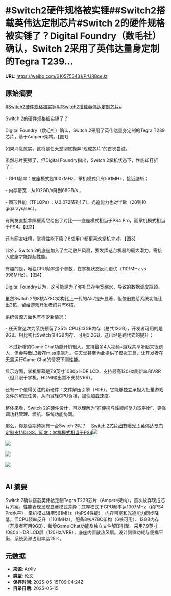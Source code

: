 # #Switch2硬件规格被实锤##Switch2搭载英伟达定制芯片#Switch 2的硬件规格被实锤了？Digital Foundry（数毛社）确认，Switch 2采用了英伟达量身定制的Tegra T239...

**URL**: https://weibo.com/6105753431/PrURBceJz

## 原始摘要

<a href="https://m.weibo.cn/search?containerid=231522type%3D1%26t%3D10%26q%3D%23Switch2%E7%A1%AC%E4%BB%B6%E8%A7%84%E6%A0%BC%E8%A2%AB%E5%AE%9E%E9%94%A4%23&amp;extparam=%23Switch2%E7%A1%AC%E4%BB%B6%E8%A7%84%E6%A0%BC%E8%A2%AB%E5%AE%9E%E9%94%A4%23" data-hide=""><span class="surl-text">#Switch2硬件规格被实锤#</span></a><a href="https://m.weibo.cn/search?containerid=231522type%3D1%26t%3D10%26q%3D%23Switch2%E6%90%AD%E8%BD%BD%E8%8B%B1%E4%BC%9F%E8%BE%BE%E5%AE%9A%E5%88%B6%E8%8A%AF%E7%89%87%23&amp;extparam=%23Switch2%E6%90%AD%E8%BD%BD%E8%8B%B1%E4%BC%9F%E8%BE%BE%E5%AE%9A%E5%88%B6%E8%8A%AF%E7%89%87%23" data-hide=""><span class="surl-text">#Switch2搭载英伟达定制芯片#</span></a><br><br>Switch 2的硬件规格被实锤了？<br><br>Digital Foundry（数毛社）确认，Switch 2采用了英伟达量身定制的Tegra T239芯片，基于Ampere架构。【图1】<br><br>如果消息属实，这将是任天堂彻底抛弃“现成芯片”的首次尝试。<br><br>虽然芯片更强了，但Digital Foundry指出，Switch 2掌机状态下，性能却打折了：<br><br>- GPU频率：底座模式是1007MHz，掌机模式只有561MHz，接近腰斩；<br><br>- 内存带宽：从102GB/s降到68GB/s；<br><br>- 图形性能（TFLOPs）：从3.072降到1.71，光追能力也对半砍（20到10 gigarays/sec）。<br><br>有网友直接拿隔壁索尼给出了对比——底座模式相当于PS4 Pro，而掌机模式相当于PS4。【图2】<br><br>还有网友吐槽，掌机性能下降？8成用户都更喜欢掌机才对。【图3】<br><br>此外，Switch 2的底座加入了主动散热风扇，要发挥这台机器的最大潜力，需接入底座才能撑起性能。<br><br>有趣的是，唯独CPU频率这个参数，在掌机状态反而更优（1101MHz vs 998MHz）。【图4】<br><br>Digital Foundry认为，这可能是为了弥补显存带宽缩水，导致的数据调度瓶颈。<br><br>虽然Switch 2的8核A78C架构比上一代的A57提升显著，但依旧要给系统功能让出2核，留给游戏开发者的只有6核。<br><br>系统资源方面也有不少新情况：<br><br>- 任天堂这次为系统预留了25% CPU和3GB内存（总共12GB），开发者可用的是9GB。相比初代Switch仅4GB内存、可用3.2GB，这已经是跨代式的提升；<br><br>- 不过新增的Game Chat功能开销很大。支持最多4人视频+游戏共享听起来很诱人，但会导致L3缓存miss率飙升。任天堂甚至为此提供了模拟工具，让开发者在无需运行Game Chat的情况下测性能。<br><br>显示方面，掌机屏幕是7.9英寸1080p HDR LCD，支持最高120Hz刷新率和VRR（但只限于掌机，HDMI输出暂不支持VRR）。<br><br>还有一个值得关注的新硬件：文件解压引擎（FDE）。它能够独立承担大批量游戏文件的解压任务，从而减轻CPU负担，加快加载速度。<br><br>整体来看，Switch 2的硬件设计，可以理解为“在便携与性能间尽力取平衡”，更强调功耗管理、续航、系统功能协同。<br><br>那么，你是否期待拥有一台Switch 2呢？<a href="https://weibo.cn/sinaurl?u=https%3A%2F%2Fmp.weixin.qq.com%2Fs%2Fp2QyqUsP9_DWDg2TO1VUYw" data-hide=""><span class="url-icon"><img style="width: 1rem;height: 1rem" src="https://h5.sinaimg.cn/upload/2015/09/25/3/timeline_card_small_web_default.png" referrerpolicy="no-referrer"></span><span class="surl-text">Switch 2芯片细节曝光！英伟达专门定制支持DLSS，网友：掌机模式相当于PS4</span></a><img style="" src="https://tvax1.sinaimg.cn/large/006Fd7o3gy1i1g1dje424j30m20c2wie.jpg" referrerpolicy="no-referrer"><br><br><img style="" src="https://tvax4.sinaimg.cn/large/006Fd7o3gy1i1g1dkgyrnj30zk0f2aek.jpg" referrerpolicy="no-referrer"><br><br><img style="" src="https://tvax4.sinaimg.cn/large/006Fd7o3gy1i1g1dlomnjj30zk0a642p.jpg" referrerpolicy="no-referrer"><br><br><img style="" src="https://tvax4.sinaimg.cn/large/006Fd7o3gy1i1g1llv69ij31as18wal3.jpg" referrerpolicy="no-referrer"><br><br>

## AI 摘要

Switch 2确认搭载英伟达定制Tegra T239芯片（Ampere架构），首次放弃现成芯片方案。性能表现呈现显著模式差异：底座模式下GPU频率达1007MHz（约PS4 Pro水平），掌机模式降至561MHz（约PS4性能），内存带宽和光追能力同步降低，但CPU频率反升（1101MHz）。配备8核A78C架构（6核可用）、12GB内存（开发者可用9GB），新增Game Chat功能及独立文件解压引擎。采用7.9英寸1080p HDR LCD屏（120Hz/VRR），底座内置散热风扇。设计侧重功耗与便携平衡，系统资源占用率达25%。

## 元数据

- **来源**: ArXiv
- **类型**: 论文
- **保存时间**: 2025-05-15T09:04:24Z
- **目录日期**: 2025-05-15
